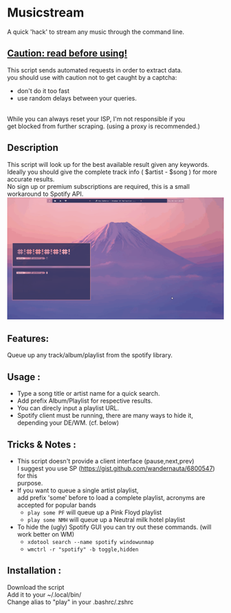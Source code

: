 # Musicstream
A quick 'hack' to stream any music through the command line.


## <u> Caution: read before using! </u>
This script sends automated requests in order to extract data. </br>
you should use with caution not to get caught by a captcha: </br>
* don't do it too fast 
* use random delays between your queries. </br> </br>

While you can always reset your ISP, I'm not responsible if you </br>
get blocked from further scraping. (using a proxy is recommended.) </br>

## Description 
 This script will look up for the best available result given any keywords. </br>
 Ideally you should give the complete track info ( $artist - $song ) for more 
 accurate results. </br>
 No sign up or premium subscriptions are required, this is a small workaround 
 to Spotify API. </br>
 <img src="record.gif"> </img>
 
## Features:
Queue up any track/album/playlist from the spotify library.

## Usage :
* Type a song title or artist name for a quick search. </br>
* Add prefix Album/Playlist for respective results. </br>
* You can direcly input a playlist URL. </br>
* Spotify client must be running, there are many ways to hide 
it, depending your DE/WM. (cf. below)

## Tricks & Notes :
* This script doesn't provide a client interface (pause,next,prev) </br>
I suggest you use SP (https://gist.github.com/wandernauta/6800547) for this </br>
purpose.
* If you want to queue a single artist playlist, </br>add prefix 'some' before to load 
a complete playlist, acronyms are accepted for popular bands </br>
   - `play some PF` will queue up a Pink Floyd playlist</br>
   - `play some NMH` will queue up a Neutral milk hotel playlist </br>
* To hide the (ugly) Spotify GUI you can try out these commands. (will work better on WM) </br>
  - `xdotool search --name spotify windowunmap`
  - `wmctrl -r "spotify" -b toggle,hidden`

## Installation :
Download the script </br>
Add it to your ~/.local/bin/ </br>
Change alias to "play" in your .bashrc/.zshrc
